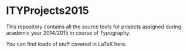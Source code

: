 # ITYProjects2015
This repository contains all the source texts for projects assigned during academic year 2014/2015 in course of Typography.

You can find loads of stuff covered in LaTeX here. 
